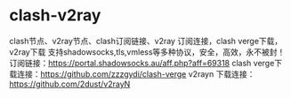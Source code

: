 # clash-v2ray
clash节点、v2ray节点、clash订阅链接、v2ray 订阅连接，clash verge下载，v2ray下载
支持shadowsocks,tls,vmless等多种协议，安全，高效，永不被封！
订阅链接：https://portal.shadowsocks.au/aff.php?aff=69318
clash verge下载连接：https://github.com/zzzgydi/clash-verge
v2rayn 下载连接：https://github.com/2dust/v2rayN
